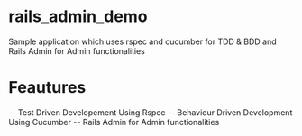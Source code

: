 rails_admin_demo
================

Sample application which uses rspec and cucumber for TDD &amp; BDD and Rails Admin for Admin functionalities



Feautures 
===============

  -- Test Driven Developement Using Rspec
  -- Behaviour Driven Development Using Cucumber
  -- Rails Admin for Admin functionalities






